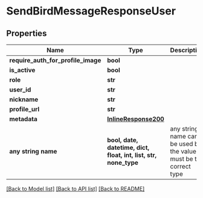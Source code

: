 # SendBirdMessageResponseUser


## Properties
Name | Type | Description | Notes
------------ | ------------- | ------------- | -------------
**require_auth_for_profile_image** | **bool** |  | [optional] 
**is_active** | **bool** |  | [optional] 
**role** | **str** |  | [optional] 
**user_id** | **str** |  | [optional] 
**nickname** | **str** |  | [optional] 
**profile_url** | **str** |  | [optional] 
**metadata** | [**InlineResponse200**](InlineResponse200.md) |  | [optional] 
**any string name** | **bool, date, datetime, dict, float, int, list, str, none_type** | any string name can be used but the value must be the correct type | [optional]

[[Back to Model list]](../README.md#documentation-for-models) [[Back to API list]](../README.md#documentation-for-api-endpoints) [[Back to README]](../README.md)


